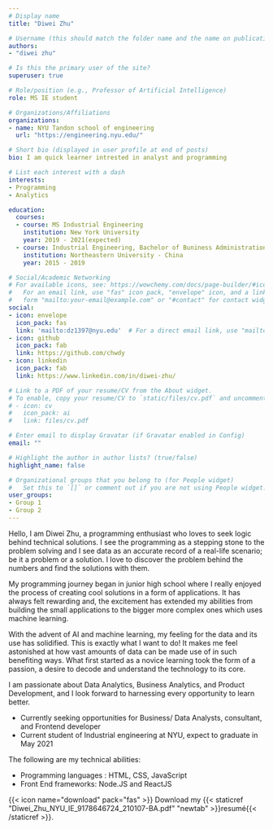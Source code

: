 ```yaml
---
# Display name
title: "Diwei Zhu"

# Username (this should match the folder name and the name on publications)
authors:
- "diwei zhu"

# Is this the primary user of the site?
superuser: true

# Role/position (e.g., Professor of Artificial Intelligence)
role: MS IE student 

# Organizations/Affiliations
organizations:
- name: NYU Tandon school of engineering
  url: "https://engineering.nyu.edu/"

# Short bio (displayed in user profile at end of posts)
bio: I am quick learner intrested in analyst and programming

# List each interest with a dash
interests:
- Programming
- Analytics

education:
  courses:
  - course: MS Industrial Engineering
    institution: New York University
    year: 2019 - 2021(expected)
  - course: Industrial Engineering, Bachelor of Buniness Administration
    institution: Northeastern University - China
    year: 2015 - 2019

# Social/Academic Networking
# For available icons, see: https://wowchemy.com/docs/page-builder/#icons
#   For an email link, use "fas" icon pack, "envelope" icon, and a link in the
#   form "mailto:your-email@example.com" or "#contact" for contact widget.
social:
- icon: envelope
  icon_pack: fas
  link: 'mailto:dz1397@nyu.edu'  # For a direct email link, use "mailto:test@example.org".
- icon: github
  icon_pack: fab
  link: https://github.com/chwdy
- icon: linkedin
  icon_pack: fab
  link: https://www.linkedin.com/in/diwei-zhu/

# Link to a PDF of your resume/CV from the About widget.
# To enable, copy your resume/CV to `static/files/cv.pdf` and uncomment the lines below.
# - icon: cv
#   icon_pack: ai
#   link: files/cv.pdf

# Enter email to display Gravatar (if Gravatar enabled in Config)
email: ""

# Highlight the author in author lists? (true/false)
highlight_name: false

# Organizational groups that you belong to (for People widget)
#   Set this to `[]` or comment out if you are not using People widget.
user_groups:
- Group 1
- Group 2
---
```



Hello, I am Diwei Zhu, a programming enthusiast who loves to seek logic behind technical solutions. I see the programming as a stepping stone to the problem solving and I see data as an accurate record of a real-life scenario; be it a problem or a solution. I love to discover the problem behind the numbers and find the solutions with them.  

My programming journey began in junior high school where I really enjoyed the process of creating cool solutions in a form of applications. It has always felt rewarding and, the excitement has extended my abilities from building the small applications to the bigger more complex ones which uses machine learning.  

With the advent of AI and machine learning, my feeling for the data and its use has solidified. This is exactly what I want to do! It makes me feel astonished at how vast amounts of data can be made use of in such benefiting ways. What first started as a novice learning took the form of a passion, a desire to decode and understand the technology to its core.  

I am passionate about Data Analytics, Business Analytics, and Product Development, and I look forward to harnessing every opportunity to learn better.


- Currently seeking opportunities for Business/ Data Analysts, consultant, and Frontend developer
- Current student of Industrial engineering at NYU, expect to graduate in May 2021  

The following are my technical abilities:
- Programming languages : HTML, CSS, JavaScript
- Front End frameworks: Node.JS and ReactJS

{{< icon name="download" pack="fas" >}} Download my {{< staticref "Diwei_Zhu_NYU_IE_9178646724_210107-BA.pdf" "newtab" >}}resumé{{< /staticref >}}.